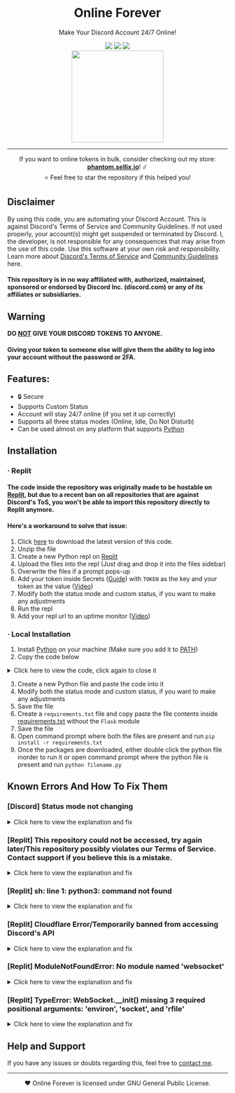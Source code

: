<div id="SealedSaucer" align="center">
    <h1>Online Forever</h1>
    <p>Make Your Discord Account 24/7 Online!</p>
    <a href="https://github.com/SealedSaucer/Online-Forever/blob/main/LICENSE"><img src="https://img.shields.io/github/license/SealedSaucer/Online-Forever?style=for-the-badge"></a>
    <a href="https://dsc.gg/phantom"><img src="https://img.shields.io/discord/731756511138807879?style=for-the-badge"></a>
    <a href="https://phantom.sellix.io/"><img src="https://img.shields.io/badge/SELLIX-PHANTOM.SELLIX.IO-5e40e4?style=for-the-badge"></a>
    <br>
    <img src="https://i.imgur.com/N61T21L.png" height="210">
</div>

---

<p align="center">
If you want to online tokens in bulk, consider checking out my store: <b><a href="https://phantom.sellix.io">phantom.sellix.io</a></b>! ☄️
<br>
⭐ Feel free to star the repository if this helped you!
</p>

## Disclaimer
By using this code, you are automating your Discord Account. This is against Discord's Terms of Service and Community Guidelines. If not used properly, your account(s) might get suspended or terminated by Discord. I, the developer, is not responsible for any consequences that may arise from the use of this code. Use this software at your own risk and responsibility. Learn more about <a href="https://discord.com/terms">Discord's Terms of Service</a> and <a href="https://discord.com/guidelines">Community Guidelines</a> here.
#### This repository is in no way affiliated with, authorized, maintained, sponsored or endorsed by Discord Inc. (discord.com) or any of its affiliates or subsidiaries.

## Warning
**DO <ins>NOT</ins> GIVE YOUR DISCORD TOKENS TO ANYONE.**
#### Giving your token to someone else will give them the ability to log into your account without the password or 2FA.

## Features:
- 🔒 Secure
- Supports Custom Status
- Account will stay 24/7 online (if you set it up correctly)
- Supports all three status modes (Online, Idle, Do Not Disturb)
- Can be used almost on any platform that supports [Python](https://python.org)

## Installation
### · Replit
#### The code inside the repository was originally made to be hostable on [Replit](https://replit.com), but due to a recent ban on all repositories that are against Discord's ToS, you won't be able to import this repository directly to Replit anymore.
#### Here's a workaround to solve that issue:
1. Click [here](https://github.com/SealedSaucer/Online-Forever/archive/refs/heads/main.zip) to download the latest version of this code.
2. Unzip the file
3. Create a new Python repl on [Replit](https://replit.com)
4. Upload the files into the repl (Just drag and drop it into the files sidebar)
5. Overwrite the files if a prompt pops-up
6. Add your token inside Secrets ([Guide](https://docs.replit.com/programming-ide/workspace-features/storing-sensitive-information-environment-variables)) with `TOKEN` as the key and your token as the value ([Video](https://youtu.be/sYGdDLLu8cU))
7. Modify both the status mode and custom status, if you want to make any adjustments
8. Run the repl
9. Add your repl url to an uptime monitor ([Video](https://youtu.be/dVIjpCqnZXE))

### · Local Installation
1. Install [Python](https://python.org/downloads) on your machine (Make sure you add it to [PATH](https://i.imgur.com/Ukl6HdQ.png))
2. Copy the code below
<details>
<summary> Click here to view the code, click again to close it</summary>
<br>

```py
import sys
import json
import time
import requests
import websocket

status = "online"

custom_status = "youtube.com/@SealedSaucer" #If you don't need a custom status on your profile, just put "" instead of "youtube.com/@SealedSaucer"

usertoken = "Add your token here"

headers = {"Authorization": usertoken, "Content-Type": "application/json"}

validate = requests.get('https://discordapp.com/api/v9/users/@me', headers=headers)
if validate.status_code != 200:
  print("[ERROR] Your token might be invalid. Please check it again.")
  sys.exit()

userinfo = requests.get('https://discordapp.com/api/v9/users/@me', headers=headers).json()
username = userinfo["username"]
discriminator = userinfo["discriminator"]
userid = userinfo["id"]

def onliner(token, status):
    ws = websocket.WebSocket()
    ws.connect("wss://gateway.discord.gg/?v=9&encoding=json")
    start = json.loads(ws.recv())
    heartbeat = start["d"]["heartbeat_interval"]
    auth = {
        "op": 2,
        "d": {
            "token": token,
            "properties": {
                "$os": "Windows 10",
                "$browser": "Google Chrome",
                "$device": "Windows",
            },
            "presence": {"status": status, "afk": False},
        },
        "s": None,
        "t": None,
    }
    ws.send(json.dumps(auth))
    cstatus = {
        "op": 3,
        "d": {
            "since": 0,
            "activities": [
                {
                    "type": 4,
                    "state": custom_status,
                    "name": "Custom Status",
                    "id": "custom",
                    #Uncomment the below lines if you want an emoji in the status
                    #"emoji": {
                        #"name": "emoji name",
                        #"id": "emoji id",
                        #"animated": False,
                    #},
                }
            ],
            "status": status,
            "afk": False,
        },
    }
    ws.send(json.dumps(cstatus))
    online = {"op": 1, "d": "None"}
    time.sleep(heartbeat / 1000)
    ws.send(json.dumps(online))

def run_onliner():
  print(f"Logged in as {username}#{discriminator} ({userid}).")
  while True:
    onliner(usertoken, status)
    time.sleep(30)

run_onliner()

```
</details>

3. Create a new Python file and paste the code into it
4. Modify both the status mode and custom status, if you want to make any adjustments
5. Save the file
6. Create a `requirements.txt` file and copy paste the file contents inside [requirements.txt](https://github.com/SealedSaucer/Online-Forever/blob/main/requirements.txt) without the `Flask` module
7. Save the file
8. Open command prompt where both the files are present and run `pip install -r requirements.txt`
9. Once the packages are downloaded, either double click the python file inorder to run it or open command prompt where the python file is present and run `python filename.py`

## Known Errors And How To Fix Them
### [Discord] Status mode not changing
<details>
<summary>Click here to view the explanation and fix</summary>
<br>
Just wait for a few minutes. It takes some time for discord to refresh your statuses.
</details>

### [Replit] This repository could not be accessed, try again later/This repository possibly violates our Terms of Service. Contact support if you believe this is a mistake.
<details>
<summary>Click here to view the explanation and fix</summary>
<br>
As I mentioned before, due to a recent ban on all repositories that are against Discord's ToS, you won't be able to import this repository directly to Replit anymore. Follow <a href="https://github.com/SealedSaucer/Online-Forever#heres-a-workaround-to-solve-that-issue">this</a> workaround to host the code on Replit.
</details>

### [Replit] sh: line 1: python3: command not found
<details>
<summary>Click here to view the explanation and fix</summary>
<br>
You cloned it into a bash repl. Make sure you select "Python" from the languages list when you create the repl.
</details>

### [Replit] Cloudflare Error/Temporarily banned from accessing Discord's API
<details>
<summary>Click here to view the explanation and fix</summary>
<br>
This happens because repls have Shared Public IP Addresses, and some Replit Users abuse the platform to spam (through selfbots or nukers). Whenever Discord sees lots of invalid requests coming from a single IP address, they will use Cloudflare to temporarily block any incoming requests.

#### Fix:
- Go to shell
- Enter <code>kill 1</code>
- Wait for the repl to reload
- Run the repl again
</details>

### [Replit] ModuleNotFoundError: No module named 'websocket'
<details>
<summary>Click here to view the explanation and fix</summary>
<br>
Run <code>pip install websocket</code> in the shell
</details>

### [Replit] TypeError: WebSocket.__init() missing 3 required positional arguments: 'environ', 'socket', and 'rfile'
<details>
<summary>Click here to view the explanation and fix</summary>
<br>
Run <code>pip install websocket-client</code> in the shell
</details>

## Help and Support
If you have any issues or doubts regarding this, feel free to [contact me](https://dsc.gg/phantom).

---

<p align="center">❤️ Online Forever is licensed under GNU General Public License.</p>

